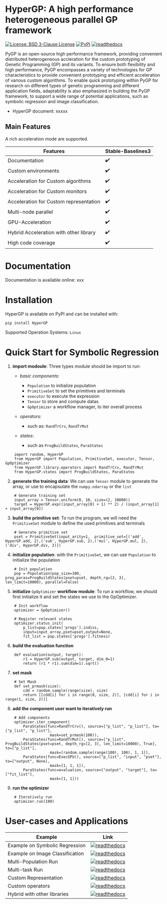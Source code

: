 # HyperGP: A high performance heterogeneous parallel GP framework

[![License: BSD 3-Clause License](https://img.shields.io/badge/License-BSD%203--Clause-red)](https://github.com/MZT-srcount/HyperGP/blob/main/LICENSE)
[![PyPI](https://img.shields.io/badge/PyPI-support-blue)](https://pypi.org/project/HyperGP/)
[![readthedocs](https://img.shields.io/badge/docs-passing-green)]()

PyGP is an open-source high performance framework, providing convenient distributed heterogeneous accleration for the custom prototyping of Genetic Programming (GP) and its variants. To ensure both flexibility and high performance, PyGP encompasses a variety of technologies for GP characteristics to provide convenient prototyping and efficient acceleration of various custom algorithms. To enable quick prototyping within PyGP for research on different types of genetic programming and different application fields, adaptability is also emphasized in building the PyGP framework, to support a wide range of potential applications, such as symbolic regression and image classification. 

- HyperGP document: xxxxx


## Main Features

A rich acceleration mode are supported.

| **Features**                | **Stable-Baselines3** |
| --------------------------- | ----------------------|
| Documentation               | :heavy_check_mark: |
| Custom environments         | :heavy_check_mark: |
| Acceleration for Custom algorithms           | :heavy_check_mark: |
| Acceleration for Custom monitors             | :heavy_check_mark: |
| Acceleration for Custom representation | :heavy_check_mark: |
| Multi-node parallel         | :heavy_check_mark: |
| GPU-Acceleration            | :heavy_check_mark: |
| Hybrid Acceleration with other library   | :heavy_check_mark: |
| High code coverage          | :heavy_check_mark: |

# Documentation
Documentation is available online: xxx

# Installation
HyperGP is available on PyPI and can be installed with:

```
pip install HyperGP
```

Supported Operation Systems: ``Linux``

# Quick Start for Symbolic Regression

1. **import modoule**: Three types module should be import to run:  
  
   - *basic components*:  
      - ``Population`` to initialize population
      - ``PrimitiveSet`` to set the primitives and terminals
      - ``executor`` to execute the expression
      - ``Tensor`` to store and compute datas
      - ``GpOptimizer`` a workflow manager, to iter overall process 

   - *operators*:
      - such as: ``RandTrCrv``, ``RandTrMut``

   - *states*:
      - such as ``ProgBuildStates``, ``ParaStates``

```
    import random, HyperGP
    from HyperGP import Population, PrimitiveSet, executor, Tensor, GpOptimizer
    from HyperGP.library.operators import RandTrCrv, RandTrMut
    from HyperGP.states import ProgBuildStates, ParaStates
```

2. **generate the training data**: We can use ``Tensor`` module to generate the array, or use to encapsulate the ``numpy.ndarray`` or the ``list``
```
    # Generate training set
    input_array = Tensor.uniform(0, 10, size=(2, 10000))
    target = HyperGP.exp((input_array[0] + 1) ** 2) / (input_array[1] + input_array[0])
```
3. **build the primitive set**: To run the program, we will need  the ``PrimitiveSet`` module to define the used primitives and terminals

```
    # Generate primitive set
    pset = PrimitiveSet(input_arity=1,  primitive_set=[('add', HyperGP.add, 2),('sub', HyperGP.sub, 2),('mul', HyperGP.mul, 2),('div', HyperGP.div, 2)])
```

4. **initialize population**: with the ``PrimitiveSet``, we can use ``Population`` to initialize the population
```
    # Init population
    pop = Population(pop_size=100, prog_paras=ProgBuildStates(pset=pset, depth_rg=[2, 3], len_limit=10000), parallel=False)
```
5. **initialize** ``GpOptimizer`` **workflow module**: To run a workflow, we should first initialize it and set the states we use to the GpOptimizer.
```
    # Init workflow
    optimizer = GpOptimizer()

    # Register relevant states
    optimizer.status_init(
        p_list=pop.states['progs'].indivs,
        input=input_array,pset=pset,output=None,
        fit_list = pop.states['progs'].fitness)
```

6. **build the evaluation function**
```
    def evaluation(output, target):
        r1 = HyperGP.sub(output, target, dim_0=1)
        return (r1 * r1).sum(dim=1).sqrt()
```

7. **set mask**

```   
    # Set Mask
    def set_prmask(size):
        cdd = random.sample(range(size), size)
        return [[cdd[i] for i in range(0, size, 2)], [cdd[i] for i in range(1, size, 2)]]
```

8. **add the component user want to iteratively run**
```
    # Add components
    optimizer.iter_component(
        ParaStates(func=RandTrCrv(), source=["p_list", "p_list"], to=["p_list", "p_list"],
                    mask=set_prmask(100)),
        ParaStates(func=RandTrMut(), source=["p_list", ProgBuildStates(pset=pset, depth_rg=[2, 3], len_limit=10000), True], to=["p_list"],
                    mask=[random.sample(range(100), 100), 1, 1]),
        ParaStates(func=ExecGPU(), source=["p_list", "input", "pset"], to=["output", None],
                    mask=[1, 1, 1]),
        ParaStates(func=evaluation, source=["output", "target"], to=["fit_list"],
                    mask=[1, 1]))
```
9. **run the optimizer**
```
    # Iteratively run
    optimizer.run(100)
```

# User-cases and Applications


| **Example**                | **Link** |
| --------------------------- | ----------------------|
| Example on Symbolic Regression               | [![readthedocs](https://img.shields.io/badge/docs-passing-green)]() |
| Example on Image Classification        | [![readthedocs](https://img.shields.io/badge/docs-passing-green)]() |
| Multi-Population Run           | [![readthedocs](https://img.shields.io/badge/docs-passing-green)]() |
| Multi-task Run             | [![readthedocs](https://img.shields.io/badge/docs-passing-green)]() |
| Custom Representation             | [![readthedocs](https://img.shields.io/badge/docs-passing-green)]() |
| Custom operators             | [![readthedocs](https://img.shields.io/badge/docs-passing-green)]() |
| Hybrid with other libraries             | [![readthedocs](https://img.shields.io/badge/docs-passing-green)]() |